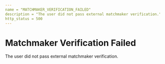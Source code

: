 ```yaml
---
name = "MATCHMAKER_VERIFICATION_FAILED"
description = "The user did not pass external matchmaker verification."
http_status = 500
---
```


# Matchmaker Verification Failed

The user did not pass external matchmaker verification.
